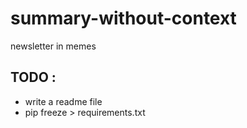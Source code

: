 # summary-without-context
newsletter in memes

## TODO :
- write a readme file
- pip freeze > requirements.txt